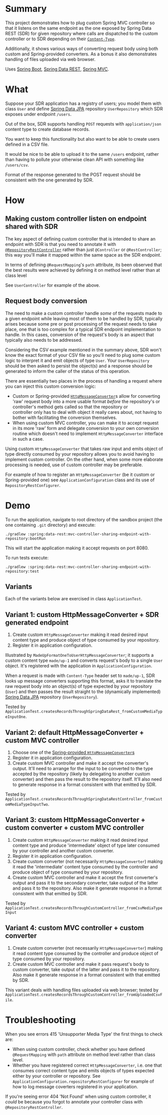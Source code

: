 # Summary
This project demonstrates how to plug custom Spring MVC controller so that it listens on the same endpoint as the one
exposed by Spring Data REST (SDR) for given repository where calls are dispatched to the custom controller or to SDR
depending on their [`Content-Type`][content-type header].

Additionally, it shows various ways of converting request body using both custom and Spring-provided converters. As a
bonus it also demonstrates handling of files uploaded via web browser. 

Uses [Spring Boot], [Spring Data REST], [Spring MVC].

# What
Suppose your SDR application has a registry of users; you model them with class `User` and define [Spring Data JPA]
repository `UserRepository` which SDR exposes under endpoint `/users`.

Out of the box, SDR supports handling `POST` requests with `application/json` content type to create database records.

You want to keep this functionality but also want to be able to create users defined in a CSV file.

It would be nice to be able to upload it to the same `/users` endpoint, rather than having to pollute your
otherwise clean API with something like `/users/csv`.

Format of the response generated to the POST request should be consistent with the one generated by SDR. 

# How
## Making custom controller listen on endpoint shared with SDR 
The key aspect of defining custom controller that is intended to share an endpoint with SDR is that you need to annotate
it with [`@RepositoryRestController`][sdr custom response handlers] rather than just `@Controller` or `@RestController`;
this way you'll make it mapped within the same space as the SDR endpoint.

In terms of defining `@RequestMapping`'s `path` attribute, its been observed that the best results were achieved by
defining it on method level rather than at class level

See `UserController` for example of the above.

## Request body conversion
The need to make a custom controller handle _some_ of the requests made to a given endpoint while leaving most
of them to be handled by SDR, typically arises because some pre or post processing of the request needs to take place,
one that is too complex for a typical SDR endpoint implementation to handle. In this cases, conversion of the request's
body is an aspect that typically also needs to be addressed.
 
Considering the CSV example mentioned in the summary above, SDR won't know the exact format of your CSV file so you'll
need to plug some custom logic to interpret it and emit objects of type `User`. Your `UserRepository` should be then
asked to persist the object(s) and a response should be generated to inform the caller of the status of this operation.

There are essentially two places in the process of handling a request where you can inject this custom conversion logic:
* Custom or Spring-provided [`HttpMessageConverter`][spring message converters]s allow for converting 'raw' request body
  into a more usable format _before_ the repository's or controller's method gets called so that the repository or  
  controller only has to deal with object it really cares about, not having to bother with facilitating the conversion
  themselves. 
* When using custom MVC controller, you can make it to accept request in its more 'raw' form and delegate conversion
  to your own conversion routine which doesn't need to implement `HttpMessageConverter` interface in such a case.

Using custom `HttpMessageConverter` that takes raw input and emits object of type directly consumed by your
repository allows you to avoid having to implement custom controller. On the other hand, when some more elaborate
processing is needed, use of custom controller may be preferable.

For example of how to register an `HttpMessageConverter` (be it custom or Spring-provided one) see
`ApplicationConfiguration` class and its use of `RepositoryRestConfigurer`. 

# Demo
To run the application, navigate to root directory of the sandbox project (the one containing `.git` directory) and
execute:
```
./gradlew :spring:data-rest:mvc-controller-sharing-endpoint-with-repository:bootRun
```
This will start the application making it accept requests on port 8080.

To run tests execute:

```
./gradlew :spring:data-rest:mvc-controller-sharing-endpoint-with-repository:test
```

## Variants
Each of the variants below are exercised in class `ApplicationTest`.  

## Variant 1: custom HttpMessageConverter + SDR generated endpoint
1. Create custom `HttpMessageConverter` making it read desired input content type and produce object of type consumed by
   your repository.
1. Register it in application configuration.

Illustrated by `MadeUpFormatOneToUserHttpMessageConverter`; it supports a custom content type `made/up-1` and converts
request's body to a single `User` object. It's registered with the application in `ApplicationConfiguration`.

When a request is made with `Content-Type` header set to `made/up-1`, SDR looks up message converters supporting this
format, asks it to translate the raw request body into an object(s) of type expected by your repository (`User`) and
then passes the result straight to the (dynamically implemented) [Spring Data JPA] repository (`UserRepository`).

Tested by `ApplicationTest.createsRecordsThroughSpringDataRest_fromCustomMediaTypeInputOne`.

## Variant 2: default HttpMessageConverter + custom MVC controller
1. Choose one of the [Spring-provided `HttpMessageConverter`s][spring message converters]
1. Register it in application configuration.
1. Create custom MVC controller and make it accept the converter's output. It'll need to arrange for the input to be
   converted to the type accepted by the repository (likely by delegating to another custom converter) and then pass the
   result to the repository itself. It'll also need
   to generate response in a format consistent with that emitted by SDR.
   
Tested by `ApplicationTest.createsRecordsThroughSpringDataRestController_fromCustomMediaTypeInputTwo`.   

## Variant 3: custom HttpMessageConverter + custom converter + custom MVC controller
1. Create custom `HttpMessageConverter` making it read desired input content type and produce 'intermediate' object of
   type later consumed by your controller and another custom converter.
1. Register it in application configuration.
1. Create custom converter (not necessarily `HttpMessageConverter`) making it read the 'intermediate' content type
   consumed by the controller and produce object of type consumed by your repository.   
1. Create custom MVC controller and make it accept the first converter's output and pass it to the secondary converter,
   take output of the latter and pass it to the repository. Also make it generate response in a format consistent with
   that emitted by SDR.
   
Tested by `ApplicationTest.createsRecordsThroughCustomController_fromCsvMediaTypeInput`   
   
## Variant 4: custom MVC controller + custom converter 
1. Create custom converter (not necessarily `HttpMessageConverter`) making it read content type consumed by the
   controller and produce object of type consumed by your repository.
1. Create custom MVC controller and make it pass request's body to custom converter, take output of the latter and pass
   it to the repository. Also make it generate response in a format consistent with that emitted by SDR.
   
This variant deals with handling files uploaded via web browser; tested by
`ApplicationTest.createsRecordsThroughCustomController_fromUploadedCsvFile`.      


 
# Troubleshooting
When you see errors 415 'Unsupporter Media Type' the first things to check are:
* When using custom controller, check whether you have defined `@RequestMapping` with `path` attribute on method level
  rather than class level.
* Whether you have registered correct `HttpMessageConverter`, i.e. one that consumes correct content type and emits
  objects of types expected either by your controller or repository. See
  `ApplicationConfiguration.repositoryRestConfigurer` for example of how to log message coverters registered in your
  application.
  
If you're seeing error 404 'Not Found' when using custom controller, it _could_ be because you forgot to annotate your
controller class with `@RepositoryRestController`.
 

[spring boot]:                     https://projects.spring.io/spring-boot/
[spring data rest]:                http://projects.spring.io/spring-data-rest/
[spring mvc]:                      http://docs.spring.io/spring/docs/current/spring-framework-reference/html/mvc.html
[spring message converters]:       http://docs.spring.io/spring/docs/current/spring-framework-reference/html/mvc.html#mvc-ann-requestbody
[spring data jpa]:                 http://projects.spring.io/spring-data-jpa/
[sdr custom response handlers]:    http://docs.spring.io/spring-data/rest/docs/current/reference/html/#customizing-sdr.adding-sdr-to-spring-mvc-app

[content-type header]:             https://developer.mozilla.org/en-US/docs/Web/HTTP/Headers/Content-Type